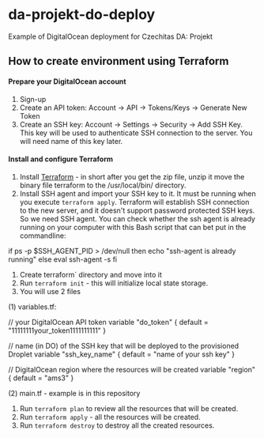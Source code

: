 # da-projekt-do-deploy
Example of DigitalOcean deployment for Czechitas DA: Projekt


## How to create environment using Terraform

#### Prepare your DigitalOcean account

1. Sign-up
1. Create an API token: Account -> API -> Tokens/Keys -> Generate New Token
1. Create an SSH key: Account -> Settings -> Security -> Add SSH Key. 
This key will be used to authenticate SSH connection to the server. 
You will need name of this key later.


#### Install and configure Terraform

1. Install [Terraform](https://www.terraform.io/) - in short after you get the zip file, unzip it move the binary file terraform to the /usr/local/bin/ directory.
1. Install SSH agent and import your SSH key to it. It must be running when you execute `terraform apply`. 
Terraform will establish SSH connection to the new server, and it doesn't support password protected SSH keys. So we need SSH agent. 
You can check whether the ssh agent is already running on your computer with this Bash script that can bet put in the commandline:

if ps -p $SSH_AGENT_PID > /dev/null
then
echo "ssh-agent is already running"
else
eval ssh-agent -s
fi

1. Create terraform` directory and move into it
1. Run `terraform init` - this will initialize local state storage.
1. You will use 2 files  

(1) variables.tf:

// your DigitalOcean API token
variable "do_token" {
  default = "11111111your_token1111111111"
}

// name (in DO) of the SSH key that will be deployed to the provisioned Droplet
variable "ssh_key_name" {
  default = "name of your ssh key"
}

// DigitalOcean region where the resources will be created
variable "region" {
  default = "ams3"
}

(2) main.tf - example is in this repository

1. Run `terraform plan` to review all the resources that will be created.
1. Run `terraform apply` - all the resources will be created.
1. Run `terraform destroy` to destroy all the created resources.
